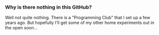 ### Why is there nothing in this GitHub?

Well not quite nothing.  There is a "Programming Club" that I set up a few years ago.
But hopefully I'll get some of my other home experiments out in the open soon...

